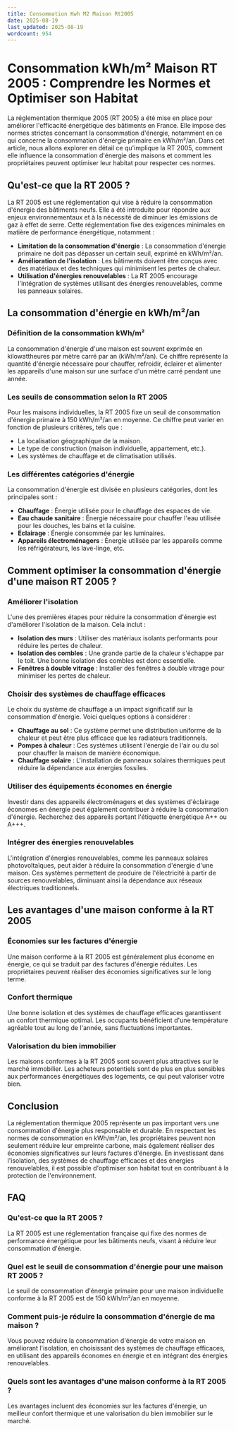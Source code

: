 ```yaml
---
title: Consommation Kwh M2 Maison Rt2005
date: 2025-08-19
last_updated: 2025-08-19
wordcount: 954
---
```


# Consommation kWh/m² Maison RT 2005 : Comprendre les Normes et Optimiser son Habitat

La réglementation thermique 2005 (RT 2005) a été mise en place pour améliorer l'efficacité énergétique des bâtiments en France. Elle impose des normes strictes concernant la consommation d'énergie, notamment en ce qui concerne la consommation d'énergie primaire en kWh/m²/an. Dans cet article, nous allons explorer en détail ce qu'implique la RT 2005, comment elle influence la consommation d'énergie des maisons et comment les propriétaires peuvent optimiser leur habitat pour respecter ces normes.

## Qu'est-ce que la RT 2005 ?

La RT 2005 est une réglementation qui vise à réduire la consommation d'énergie des bâtiments neufs. Elle a été introduite pour répondre aux enjeux environnementaux et à la nécessité de diminuer les émissions de gaz à effet de serre. Cette réglementation fixe des exigences minimales en matière de performance énergétique, notamment :

- **Limitation de la consommation d'énergie** : La consommation d'énergie primaire ne doit pas dépasser un certain seuil, exprimé en kWh/m²/an.
- **Amélioration de l'isolation** : Les bâtiments doivent être conçus avec des matériaux et des techniques qui minimisent les pertes de chaleur.
- **Utilisation d'énergies renouvelables** : La RT 2005 encourage l'intégration de systèmes utilisant des énergies renouvelables, comme les panneaux solaires.

## La consommation d'énergie en kWh/m²/an

### Définition de la consommation kWh/m²

La consommation d'énergie d'une maison est souvent exprimée en kilowattheures par mètre carré par an (kWh/m²/an). Ce chiffre représente la quantité d'énergie nécessaire pour chauffer, refroidir, éclairer et alimenter les appareils d'une maison sur une surface d'un mètre carré pendant une année. 

### Les seuils de consommation selon la RT 2005

Pour les maisons individuelles, la RT 2005 fixe un seuil de consommation d'énergie primaire à 150 kWh/m²/an en moyenne. Ce chiffre peut varier en fonction de plusieurs critères, tels que :

- La localisation géographique de la maison.
- Le type de construction (maison individuelle, appartement, etc.).
- Les systèmes de chauffage et de climatisation utilisés.

### Les différentes catégories d'énergie

La consommation d'énergie est divisée en plusieurs catégories, dont les principales sont :

- **Chauffage** : Énergie utilisée pour le chauffage des espaces de vie.
- **Eau chaude sanitaire** : Énergie nécessaire pour chauffer l'eau utilisée pour les douches, les bains et la cuisine.
- **Éclairage** : Énergie consommée par les luminaires.
- **Appareils électroménagers** : Énergie utilisée par les appareils comme les réfrigérateurs, les lave-linge, etc.

## Comment optimiser la consommation d'énergie d'une maison RT 2005 ?

### Améliorer l'isolation

L'une des premières étapes pour réduire la consommation d'énergie est d'améliorer l'isolation de la maison. Cela inclut :

- **Isolation des murs** : Utiliser des matériaux isolants performants pour réduire les pertes de chaleur.
- **Isolation des combles** : Une grande partie de la chaleur s'échappe par le toit. Une bonne isolation des combles est donc essentielle.
- **Fenêtres à double vitrage** : Installer des fenêtres à double vitrage pour minimiser les pertes de chaleur.

### Choisir des systèmes de chauffage efficaces

Le choix du système de chauffage a un impact significatif sur la consommation d'énergie. Voici quelques options à considérer :

- **Chauffage au sol** : Ce système permet une distribution uniforme de la chaleur et peut être plus efficace que les radiateurs traditionnels.
- **Pompes à chaleur** : Ces systèmes utilisent l'énergie de l'air ou du sol pour chauffer la maison de manière économique.
- **Chauffage solaire** : L'installation de panneaux solaires thermiques peut réduire la dépendance aux énergies fossiles.

### Utiliser des équipements économes en énergie

Investir dans des appareils électroménagers et des systèmes d'éclairage économes en énergie peut également contribuer à réduire la consommation d'énergie. Recherchez des appareils portant l'étiquette énergétique A++ ou A+++.

### Intégrer des énergies renouvelables

L'intégration d'énergies renouvelables, comme les panneaux solaires photovoltaïques, peut aider à réduire la consommation d'énergie d'une maison. Ces systèmes permettent de produire de l'électricité à partir de sources renouvelables, diminuant ainsi la dépendance aux réseaux électriques traditionnels.

## Les avantages d'une maison conforme à la RT 2005

### Économies sur les factures d'énergie

Une maison conforme à la RT 2005 est généralement plus économe en énergie, ce qui se traduit par des factures d'énergie réduites. Les propriétaires peuvent réaliser des économies significatives sur le long terme.

### Confort thermique

Une bonne isolation et des systèmes de chauffage efficaces garantissent un confort thermique optimal. Les occupants bénéficient d'une température agréable tout au long de l'année, sans fluctuations importantes.

### Valorisation du bien immobilier

Les maisons conformes à la RT 2005 sont souvent plus attractives sur le marché immobilier. Les acheteurs potentiels sont de plus en plus sensibles aux performances énergétiques des logements, ce qui peut valoriser votre bien.

## Conclusion

La réglementation thermique 2005 représente un pas important vers une consommation d'énergie plus responsable et durable. En respectant les normes de consommation en kWh/m²/an, les propriétaires peuvent non seulement réduire leur empreinte carbone, mais également réaliser des économies significatives sur leurs factures d'énergie. En investissant dans l'isolation, des systèmes de chauffage efficaces et des énergies renouvelables, il est possible d'optimiser son habitat tout en contribuant à la protection de l'environnement.

## FAQ

### Qu'est-ce que la RT 2005 ?

La RT 2005 est une réglementation française qui fixe des normes de performance énergétique pour les bâtiments neufs, visant à réduire leur consommation d'énergie.

### Quel est le seuil de consommation d'énergie pour une maison RT 2005 ?

Le seuil de consommation d'énergie primaire pour une maison individuelle conforme à la RT 2005 est de 150 kWh/m²/an en moyenne.

### Comment puis-je réduire la consommation d'énergie de ma maison ?

Vous pouvez réduire la consommation d'énergie de votre maison en améliorant l'isolation, en choisissant des systèmes de chauffage efficaces, en utilisant des appareils économes en énergie et en intégrant des énergies renouvelables.

### Quels sont les avantages d'une maison conforme à la RT 2005 ?

Les avantages incluent des économies sur les factures d'énergie, un meilleur confort thermique et une valorisation du bien immobilier sur le marché.